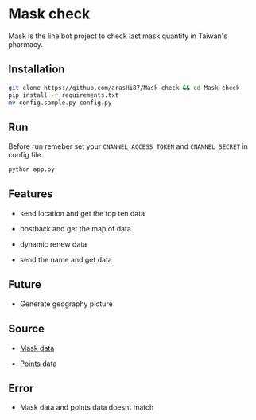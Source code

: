 # Mask check

Mask is the line bot project to check last mask quantity in Taiwan's pharmacy.

## Installation

```bash
git clone https://github.com/arasHi87/Mask-check && cd Mask-check
pip install -r requirements.txt
mv config.sample.py config.py
```

## Run

Before run remeber set your `CNANNEL_ACCESS_TOKEN` and `CNANNEL_SECRET` in config file.

```bash
python app.py
```

## Features

* send location and get the top ten data

* postback and get the map of data

* dynamic renew data

* send the name and get data

## Future

* Generate geography picture

## Source

* [Mask data](https://data.gov.tw/dataset/116285)

* [Points data](https://raw.githubusercontent.com/kiang/pharmacies/master/json/points.json)

## Error

* Mask data and points data doesnt match
